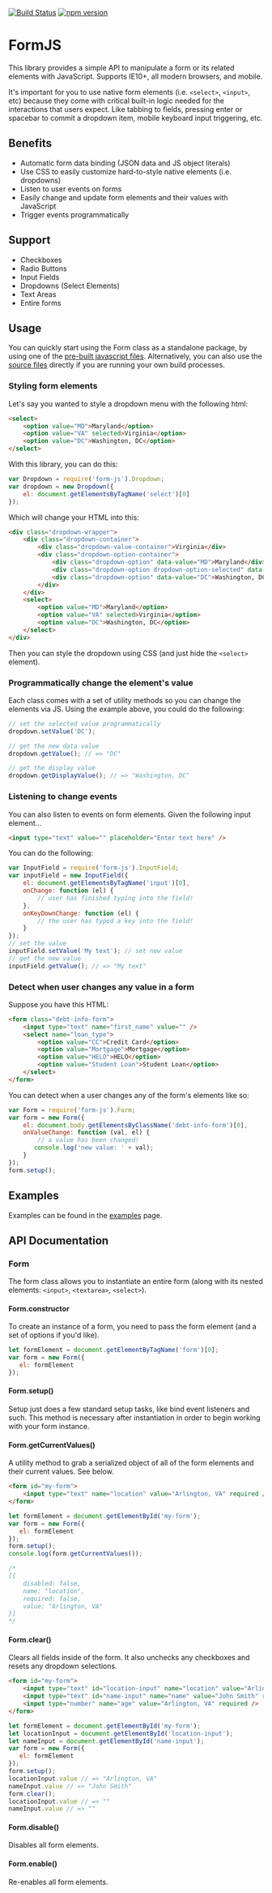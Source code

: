 [![Build Status](https://travis-ci.org/mkay581/form-js.svg?branch=master)](https://travis-ci.org/mkay581/form-js)
[![npm version](https://badge.fury.io/js/form-js.svg)](https://badge.fury.io/js/form-js)

# FormJS

This library provides a simple API to manipulate a form or its related elements with JavaScript.
Supports IE10+, all modern browsers, and mobile.

It's important for you to use native form elements (i.e. `<select>`, `<input>`, etc) because they come with critical built-in
logic needed for the interactions that users expect. Like tabbing to fields, pressing enter or spacebar to commit a 
dropdown item, mobile keyboard input triggering, etc.

## Benefits

 * Automatic form data binding (JSON data and JS object literals)
 * Use CSS to easily customize hard-to-style native elements (i.e. dropdowns)
 * Listen to user events on forms 
 * Easily change and update form elements and their values with JavaScript
 * Trigger events programmatically

## Support

 * Checkboxes
 * Radio Buttons
 * Input Fields
 * Dropdowns (Select Elements)
 * Text Areas
 * Entire forms

## Usage

You can quickly start using the Form class as a standalone package, by using one of the [pre-built javascript files](/dist). Alternatively, you can also use the [source files](/src) directly if you are running
your own build processes.

### Styling form elements

Let's say you wanted to style a dropdown menu with the following html:

```html
<select>
    <option value="MD">Maryland</option>
    <option value="VA" selected>Virginia</option>
    <option value="DC">Washington, DC</option>
</select>
```

With this library, you can do this:

```javascript
var Dropdown = require('form-js').Dropdown;
var dropdown = new Dropdown({
    el: document.getElementsByTagName('select')[0]
});
```

Which will change your HTML into this:

```html
<div class="dropdown-wrapper">
    <div class="dropdown-container">
        <div class="dropdown-value-container">Virginia</div>
        <div class="dropdown-option-container">
            <div class="dropdown-option" data-value="MD">Maryland</div>
            <div class="dropdown-option dropdown-option-selected" data-value="VA">Virginia</div>
            <div class="dropdown-option" data-value="DC">Washington, DC</div>
        </div>
    </div>
    <select>
        <option value="MD">Maryland</option>
        <option value="VA" selected>Virginia</option>
        <option value="DC">Washington, DC</option>
    </select>
</div>
```

Then you can style the dropdown using CSS (and just hide the `<select>` element).


### Programmatically change the element's value

Each class comes with a set of utility methods so you can change the elements via JS. Using the example above, you
could do the following:

```javascript
// set the selected value programmatically
dropdown.setValue('DC');

// get the new data value
dropdown.getValue(); // => "DC"

// get the display value
dropdown.getDisplayValue(); // => "Washington, DC"
```

### Listening to change events

You can also listen to events on form elements. Given the following input element...


```html
<input type="text" value="" placeholder="Enter text here" />
```

You can do the following:

```javascript
var InputField = require('form-js').InputField;
var inputField = new InputField({
    el: document.getElementsByTagName('input')[0],
    onChange: function (el) {
        // user has finished typing into the field!
    },
    onKeyDownChange: function (el) {
        // the user has typed a key into the field!
    }
});
// set the value
inputField.setValue('My text'); // set new value
// get the new value
inputField.getValue(); // => "My text"
```

### Detect when user changes any value in a form

Suppose you have this HTML:

```html
<form class="debt-info-form">
    <input type="text" name="first_name" value="" />
    <select name="loan_type">
        <option value="CC">Credit Card</option>
        <option value="Mortgage">Mortgage</option>
        <option value="HELO">HELO</option>
        <option value="Student Loan">Student Loan</option>
    </select>
</form>
```

You can detect when a user changes any of the form's elements like so:

```javascript
var Form = require('form-js').Form;
var form = new Form({
    el: document.body.getElementsByClassName('debt-info-form')[0],
    onValueChange: function (val, el) {
        // a value has been changed!
       console.log('new value: ' + val);
    }
});
form.setup();
```

## Examples
 
Examples can be found in the [examples](https://github.com/mkay581/formjs/blob/master/examples) page.

## API Documentation

### Form

The form class allows you to instantiate an entire form (along with its nested elements: `<input>`, `<textarea>`, `<select>`).

#### Form.constructor

To create an instance of a form, you need to pass the form element (and a set of options if you'd like).

```javascript
let formElement = document.getElementByTagName('form')[0];
var form = new Form({
   el: formElement
});
```

#### Form.setup()

Setup just does a few standard setup tasks, like bind event listeners and such. This method is necessary after
instantiation in order to begin working with your form instance.


#### Form.getCurrentValues()

A utility method to grab a serialized object of all of the form elements and their current values. See below.

```html
<form id="my-form">
    <input type="text" name="location" value="Arlington, VA" required />
</form>
```

```javascript
let formElement = document.getElementById('my-form');
var form = new Form({
   el: formElement
});
form.setup();
console.log(form.getCurrentValues());

/*
[{
    disabled: false,
    name: "location",
    required: false,
    value: "Arlington, VA"
}]
*/
```

#### Form.clear()

Clears all fields inside of the form. It also unchecks any checkboxes and resets any dropdown selections.

```html
<form id="my-form">
    <input type="text" id="location-input" name="location" value="Arlington, VA" required />
    <input type="text" id="name-input" name="name" value="John Smith" required />
    <input type="number" name="age" value="Arlington, VA" required />
</form>
```

```javascript
let formElement = document.getElementById('my-form');
let locationInput = document.getElementById('location-input');
let nameInput = document.getElementById('name-input');
var form = new Form({
   el: formElement
});
form.setup();
locationInput.value // => "Arlington, VA"
nameInput.value // => "John Smith"
form.clear();
locationInput.value // => ""
nameInput.value // => ""

```

#### Form.disable()

Disables all form elements.

#### Form.enable()

Re-enables all form elements.
